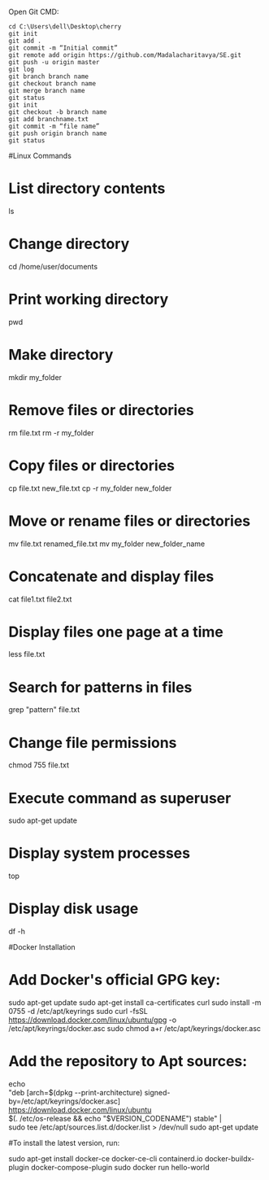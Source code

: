Open Git CMD:

```
cd C:\Users\dell\Desktop\cherry 
git init
git add .
git commit -m “Initial commit”
git remote add origin https://github.com/Madalacharitavya/SE.git
git push -u origin master
git log
git branch branch name
git checkout branch name
git merge branch name
git status
git init
git checkout -b branch name
git add branchname.txt
git commit -m “file name”
git push origin branch name
git status
```

#Linux Commands 

# List directory contents
ls
# Change directory
cd /home/user/documents
# Print working directory
pwd
# Make directory
mkdir my_folder
# Remove files or directories
rm file.txt
rm -r my_folder
# Copy files or directories
cp file.txt new_file.txt
cp -r my_folder new_folder
# Move or rename files or directories
mv file.txt renamed_file.txt
mv my_folder new_folder_name
# Concatenate and display files
cat file1.txt file2.txt
# Display files one page at a time
less file.txt
# Search for patterns in files
grep &quot;pattern&quot; file.txt
# Change file permissions
chmod 755 file.txt
# Execute command as superuser
sudo apt-get update
# Display system processes
top
# Display disk usage
df -h





#Docker Installation 

# Add Docker's official GPG key:
sudo apt-get update
sudo apt-get install ca-certificates curl
sudo install -m 0755 -d /etc/apt/keyrings
sudo curl -fsSL https://download.docker.com/linux/ubuntu/gpg -o /etc/apt/keyrings/docker.asc
sudo chmod a+r /etc/apt/keyrings/docker.asc

# Add the repository to Apt sources:
echo \
  "deb [arch=$(dpkg --print-architecture) signed-by=/etc/apt/keyrings/docker.asc] https://download.docker.com/linux/ubuntu \
  $(. /etc/os-release && echo "$VERSION_CODENAME") stable" | \
  sudo tee /etc/apt/sources.list.d/docker.list > /dev/null
sudo apt-get update

#To install the latest version, run:

sudo apt-get install docker-ce docker-ce-cli containerd.io docker-buildx-plugin docker-compose-plugin
sudo docker run hello-world












